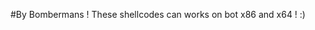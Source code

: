 #By Bombermans !
      These shellcodes can works on  bot x86 and x64 ! :)
                                                
      
